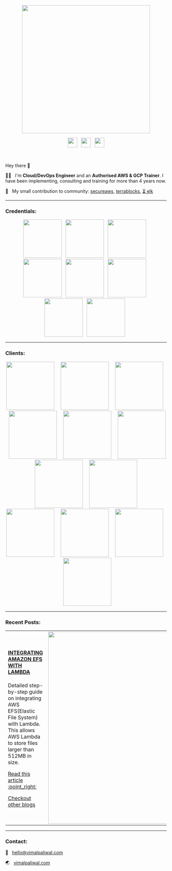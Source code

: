 <p align="center"><a href="https://vimalpaliwal.com"><img width=400 src="https://vimalpaliwal.com/images/logo.svg" /></a></p>

<p align="center"><a href="https://medium.com/@vimalpaliwal.com"><img width=30 src="https://upload.wikimedia.org/wikipedia/commons/e/ec/Medium_logo_Monogram.svg" /></a> &nbsp; <a href="https://linkedin.com/in/paliwalvimal"><img width=30 src="https://media-exp1.licdn.com/dms/image/C4D0BAQGyOWvr4W0Pow/company-logo_200_200/0?e=2159024400&v=beta&t=itrwplyUUwPAVxqxN8THySQds9p401UaOtZIurSBVnA" /></a> &nbsp; <a href="https://github.com/terrablocks"><img width=30 src="https://vimalpaliwal.com/images/terrablocks.png" /></a></p>

<br/>

Hey there 👋

:man_technologist: &nbsp; I'm **Cloud/DevOps Engineer** and an **Authorised AWS & GCP Trainer**. I have been implementing, consulting and training for more than 4 years now.

:open_book: &nbsp; My small contribution to community: [secureaws](https://github.com/paliwalvimal/secureaws "secureaws"), [terrablocks](https://github.com/terrablocks "terrablocks"), [:hourglass_flowing_sand: elk](https://github.com/paliwalvimal/elk "[WIP] elk")

***

### Credentials:
<p align="center">
    <img width=120 src="https://vimalpaliwal.com/images/certificates/aws-aai.png" /> &nbsp; 
    <img width=120 src="https://vimalpaliwal.com/images/certificates/aws-sap.png" /> &nbsp; 
    <img width=120 src="https://vimalpaliwal.com/images/certificates/aws-ss.png" /> &nbsp; 
    <img width=120 src="https://vimalpaliwal.com/images/certificates/aws-saa.png" /> &nbsp; 
    <img width=120 src="https://vimalpaliwal.com/images/certificates/aws-da.png" /> &nbsp; 
    <img width=120 src="https://vimalpaliwal.com/images/certificates/aws-soa.png" /> &nbsp; 
    <img width=120 src="https://vimalpaliwal.com/images/certificates/gcp-cca.png" /> &nbsp; 
    <img width=120 src="https://vimalpaliwal.com/images/certificates/gcp-cce.png" /> &nbsp; 
</p>

***

### Clients:
<p align="center">
    <img width=150 src="https://vimalpaliwal.com/images/clients/modus-create.png" /> &nbsp;  &nbsp; 
    <img width=150 src="https://vimalpaliwal.com/images/clients/coditas.png" /> &nbsp;  &nbsp; 
    <img width=150 src="https://vimalpaliwal.com/images/clients/toptal.png" /> &nbsp;  &nbsp; 
    <img width=150 src="https://vimalpaliwal.com/images/clients/trainocate.png" /> &nbsp;  &nbsp; 
    <img width=150 src="https://vimalpaliwal.com/images/clients/whizlabs.png" /> &nbsp;  &nbsp; 
    <img width=150 src="https://vimalpaliwal.com/images/clients/eximchain.png" /> &nbsp;  &nbsp; 
    <img width=150 src="https://vimalpaliwal.com/images/clients/greatlearning.png" /> &nbsp;  &nbsp; 
    <img width=150 src="https://vimalpaliwal.com/images/clients/ucb-bank.png" /> &nbsp;  &nbsp; 
    <img width=150 src="https://vimalpaliwal.com/images/clients/ge.png" /> &nbsp;  &nbsp; 
    <img width=150 src="https://vimalpaliwal.com/images/clients/mindtree.png" /> &nbsp;  &nbsp; 
    <img width=150 src="https://vimalpaliwal.com/images/clients/ltts.png" /> &nbsp;  &nbsp; 
    <img width=150 src="https://vimalpaliwal.com/images/clients/harman.svg" />
</p>

***

### Recent Posts:
<table style="border: none; width: 100%">
    <tr>
        <td style="border: none;">
            <h4><a href="https://medium.com/@vimalpaliwal.com/how-to-integrate-amazon-efs-with-lambda-f186c02893b4">INTEGRATING AMAZON EFS WITH LAMBDA</a></h4>
            <p>Detailed step-by-step guide on integrating AWS EFS(Elastic File System) with Lambda. This allows AWS Lambda to store files larger than 512MB in size.</p>
            <p><a href="https://medium.com/@vimalpaliwal.com/how-to-integrate-amazon-efs-with-lambda-f186c02893b4">Read this article :point_right:</a></p>
            <p><a href="https://vimalpaliwal.com/#blogs">Checkout other blogs</a></p>
        </td>
        <td style="border: none;"><a href="https://medium.com/@vimalpaliwal.com/how-to-integrate-amazon-efs-with-lambda-f186c02893b4"><img width=600 src="https://vimalpaliwal.com/blog/2020/06/2605f3a304/blog-1.jpg" /></a></td>
    </tr>
</table>

***
### Contact:
:e-mail: &nbsp; [hello@vimalpaliwal.com](mailto:hello@vimalpaliwal.com)

:earth_asia: &nbsp; [vimalpaliwal.com](https://vimalpaliwal.com)

<!--
**paliwalvimal/paliwalvimal** is a ✨ _special_ ✨ repository because its `README.md` (this file) appears on your GitHub profile.

Here are some ideas to get you started:

- 🔭 I’m currently working on ...
- 🌱 I’m currently learning ...
- 👯 I’m looking to collaborate on ...
- 🤔 I’m looking for help with ...
- 💬 Ask me about ...
- 📫 How to reach me: ...
- 😄 Pronouns: ...
- ⚡ Fun fact: ...
-->
